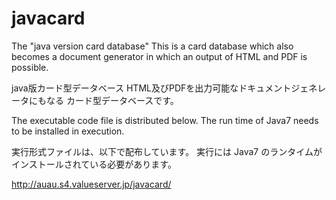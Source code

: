 javacard
========
The "java version card database" This is a card database which also becomes a document generator in which an output of HTML and PDF is possible. 

java版カード型データベース
HTML及びPDFを出力可能なドキュメントジェネレータにもなる
カード型データベースです。


The executable code file is distributed below. 
The run time of Java7 needs to be installed in execution. 

実行形式ファイルは、以下で配布しています。
実行には Java7 のランタイムがインストールされている必要があります。

http://auau.s4.valueserver.jp/javacard/
